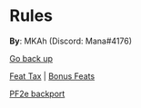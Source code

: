 # Rules

**By**: MKAh (Discord: Mana#4176)

[Go back up](../)

[Feat Tax](Feats/Tax) | [Bonus Feats](Feats/Bonus)

[PF2e backport](./Port/PF2e)